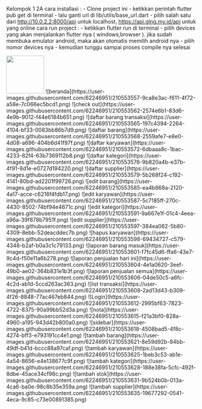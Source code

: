 Kelompok 1 2A
cara installasi :
    - Clone project ini
    - ketikkan perintah flutter pub get di terminal
    - lalu ganti url di lib/utils/base_url.dart
    - pilih salah satu dari http://10.0.2.2:8000/api untuk localhost, https://api.glng.my.id/api untuk yang  online
cara run project : 
    - ketikkan flutter run di terminal
    - pilih devices yang akan menjalankan flutter nya ( windows,browser ). jika sudah membuka emulator android, maka akan otomatis memilih android nya
    - pilih nomor devices nya
    - kemudian tunggu sampai proses compile nya selesai

<img src="https://user-images.githubusercontent.com/62246951/210553557-9ca8e3ac-f611-4f72-a58e-7c066ec5bcd1.png" width="100" height="100">
![beranda](https://user-images.githubusercontent.com/62246951/210553557-9ca8e3ac-f611-4f72-a58e-7c066ec5bcd1.png)
![check out](https://user-images.githubusercontent.com/62246951/210553562-2574e6b1-83d6-4e9b-9012-f44e6184b651.png)
![daftar barang transaksi](https://user-images.githubusercontent.com/62246951/210553565-197c4394-2264-4104-bf33-0083bb86b7d9.png)
![daftar barang](https://user-images.githubusercontent.com/62246951/210553568-2559afe7-e8e0-4d08-a696-404b6d41f97f.png)
![daftar karyawan](https://user-images.githubusercontent.com/62246951/210553572-6dbaaa8c-1bac-4233-82f4-63b7369112b8.png)
![daftar kategori](https://user-images.githubusercontent.com/62246951/210553576-9b820a4b-e37b-4f91-8d1e-e0727d194220.png)
![daftar supplier](https://user-images.githubusercontent.com/62246951/210553579-5b268f24-c192-4141-80bd-ad2201f99726.png)
![edit barang](https://user-images.githubusercontent.com/62246951/210553585-ea4b868a-2120-4a17-acce-c6216f4fdb17.png)
![edit karyawan](https://user-images.githubusercontent.com/62246951/210553587-5c7185ff-270c-4430-8502-74bf94e4671c.png)
![edit kategori](https://user-images.githubusercontent.com/62246951/210553591-9a667e1f-01c4-4eea-a96a-39f878b7951f.png)
![edit supplier](https://user-images.githubusercontent.com/62246951/210553597-384ea062-5b80-4309-8ebb-52deacddec7b.png)
![hapus karyawan](https://user-images.githubusercontent.com/62246951/210553598-69434727-c579-4348-b2af-b0a3c1c79133.png)
![laporan barang masuk](https://user-images.githubusercontent.com/62246951/210553601-f7fc45d6-ffa6-43e7-9c4d-f50e11a6b278.png)
![laporan penjualan hari ini](https://user-images.githubusercontent.com/62246951/210553604-4e1a0620-3eef-49b0-ae02-364b831e1b3f.png)
![laporan penjualan semua](https://user-images.githubusercontent.com/62246951/210553606-04de50c5-a6fc-4c2d-ab1d-5ccd263ac363.png)
![list transaksi](https://user-images.githubusercontent.com/62246951/210553608-2ad13d43-b309-4f26-8848-77ac467eb844.png)
![Login](https://user-images.githubusercontent.com/62246951/210553612-2995bf63-7823-4722-8375-90a99bb52d3a.png)
![nota](https://user-images.githubusercontent.com/62246951/210553615-f21a3bf0-828a-4960-a195-943d42b800a0.png)
![sidebar](https://user-images.githubusercontent.com/62246951/210553618-4508bad5-4f8c-4274-bff3-e793191cc4e1.png)
![tambah barang](https://user-images.githubusercontent.com/62246951/210553621-8e59d92b-84bb-49df-b41d-bccc88a97caf.png)
![tambah karyawan](https://user-images.githubusercontent.com/62246951/210553625-1beb3c53-ab1e-4a54-8656-e4e138677c9f.png)
![tambah kategori](https://user-images.githubusercontent.com/62246951/210553628-188e38fa-5cfc-492f-8dbe-45ace34cf98c.png)
![tambah stok](https://user-images.githubusercontent.com/62246951/210553631-9b524b0b-013a-4ca6-ba0e-98c8b35e359a.png)
![tambah supplier](https://user-images.githubusercontent.com/62246951/210553635-19677292-0541-4eca-9c85-c73e00891385.png)

